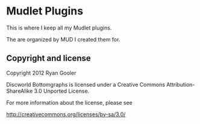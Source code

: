 Mudlet Plugins
==============

This is where I keep all my Mudlet plugins. 

The are organized by MUD I created them for.


Copyright and license
---------------------

Copyright 2012 Ryan Gooler

Discworld Bottomgraphs is licensed under a Creative Commons Attribution-ShareAlike 3.0 Unported License.

For more information about the license, please see 

http://creativecommons.org/licenses/by-sa/3.0/
